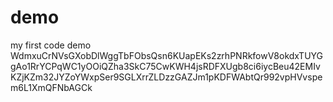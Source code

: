 # demo

my first code demo 
WdmxuCrNVsGXobDlWggTbFObsQsn6KUapEKs2zrhPNRkfowV8okdxTUYGgAo1RrYCPqWC1yOOiQZha3SkC75CwKWH4jsRDFXUgb8ci6iycBeu42EMIvKZjKZm32JYZoYWxpSer9SGLXrrZLDzzGAZJm1pKDFWAbtQr992vpHVvspem6L1XmQFNbAGCk